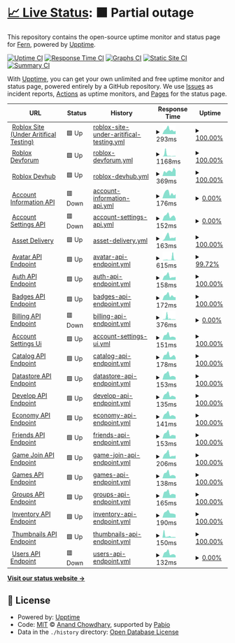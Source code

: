 # [📈 Live Status](https://demo.upptime.js.org): <!--live status--> **🟧 Partial outage**

This repository contains the open-source uptime monitor and status page for [Fern](https://fern.wtf), powered by [Upptime](https://github.com/upptime/upptime).

[![Uptime CI](https://github.com/Kelvinouo/RobloxStats/workflows/Uptime%20CI/badge.svg)](https://github.com/Kelvinouo/RobloxStats/actions?query=workflow%3A%22Uptime+CI%22)
[![Response Time CI](https://github.com/Kelvinouo/RobloxStats/workflows/Response%20Time%20CI/badge.svg)](https://github.com/Kelvinouo/RobloxStats/actions?query=workflow%3A%22Response+Time+CI%22)
[![Graphs CI](https://github.com/Kelvinouo/RobloxStats/workflows/Graphs%20CI/badge.svg)](https://github.com/Kelvinouo/RobloxStats/actions?query=workflow%3A%22Graphs+CI%22)
[![Static Site CI](https://github.com/Kelvinouo/RobloxStats/workflows/Static%20Site%20CI/badge.svg)](https://github.com/Kelvinouo/RobloxStats/actions?query=workflow%3A%22Static+Site+CI%22)
[![Summary CI](https://github.com/Kelvinouo/RobloxStats/workflows/Summary%20CI/badge.svg)](https://github.com/Kelvinouo/RobloxStats/actions?query=workflow%3A%22Summary+CI%22)

With [Upptime](https://upptime.js.org), you can get your own unlimited and free uptime monitor and status page, powered entirely by a GitHub repository. We use [Issues](https://github.com/Kelvinouo/RobloxStats/issues) as incident reports, [Actions](https://github.com/Kelvinouo/RobloxStats/actions) as uptime monitors, and [Pages](https://demo.upptime.js.org) for the status page.

<!--start: status pages-->
<!-- This summary is generated by Upptime (https://github.com/upptime/upptime) -->
<!-- Do not edit this manually, your changes will be overwritten -->
<!-- prettier-ignore -->
| URL | Status | History | Response Time | Uptime |
| --- | ------ | ------- | ------------- | ------ |
| <img alt="" src="https://icons.duckduckgo.com/ip3/www.roblox.com.ico" height="13"> [Roblox Site (Under Aritifical Testing)](https://www.roblox.com) | 🟩 Up | [roblox-site-under-aritifical-testing.yml](https://github.com/Kelvinouo/RobloxStats/commits/HEAD/history/roblox-site-under-aritifical-testing.yml) | <details><summary><img alt="Response time graph" src="./graphs/roblox-site-under-aritifical-testing/response-time-week.png" height="20"> 293ms</summary><br><a href="https://Kelvinouo.github.io/RobloxStats/history/roblox-site-under-aritifical-testing"><img alt="Response time 363" src="https://img.shields.io/endpoint?url=https%3A%2F%2Fraw.githubusercontent.com%2FKelvinouo%2FRobloxStats%2FHEAD%2Fapi%2Froblox-site-under-aritifical-testing%2Fresponse-time.json"></a><br><a href="https://Kelvinouo.github.io/RobloxStats/history/roblox-site-under-aritifical-testing"><img alt="24-hour response time 199" src="https://img.shields.io/endpoint?url=https%3A%2F%2Fraw.githubusercontent.com%2FKelvinouo%2FRobloxStats%2FHEAD%2Fapi%2Froblox-site-under-aritifical-testing%2Fresponse-time-day.json"></a><br><a href="https://Kelvinouo.github.io/RobloxStats/history/roblox-site-under-aritifical-testing"><img alt="7-day response time 293" src="https://img.shields.io/endpoint?url=https%3A%2F%2Fraw.githubusercontent.com%2FKelvinouo%2FRobloxStats%2FHEAD%2Fapi%2Froblox-site-under-aritifical-testing%2Fresponse-time-week.json"></a><br><a href="https://Kelvinouo.github.io/RobloxStats/history/roblox-site-under-aritifical-testing"><img alt="30-day response time 1170" src="https://img.shields.io/endpoint?url=https%3A%2F%2Fraw.githubusercontent.com%2FKelvinouo%2FRobloxStats%2FHEAD%2Fapi%2Froblox-site-under-aritifical-testing%2Fresponse-time-month.json"></a><br><a href="https://Kelvinouo.github.io/RobloxStats/history/roblox-site-under-aritifical-testing"><img alt="1-year response time 363" src="https://img.shields.io/endpoint?url=https%3A%2F%2Fraw.githubusercontent.com%2FKelvinouo%2FRobloxStats%2FHEAD%2Fapi%2Froblox-site-under-aritifical-testing%2Fresponse-time-year.json"></a></details> | <details><summary><a href="https://Kelvinouo.github.io/RobloxStats/history/roblox-site-under-aritifical-testing">100.00%</a></summary><a href="https://Kelvinouo.github.io/RobloxStats/history/roblox-site-under-aritifical-testing"><img alt="All-time uptime 99.98%" src="https://img.shields.io/endpoint?url=https%3A%2F%2Fraw.githubusercontent.com%2FKelvinouo%2FRobloxStats%2FHEAD%2Fapi%2Froblox-site-under-aritifical-testing%2Fuptime.json"></a><br><a href="https://Kelvinouo.github.io/RobloxStats/history/roblox-site-under-aritifical-testing"><img alt="24-hour uptime 100.00%" src="https://img.shields.io/endpoint?url=https%3A%2F%2Fraw.githubusercontent.com%2FKelvinouo%2FRobloxStats%2FHEAD%2Fapi%2Froblox-site-under-aritifical-testing%2Fuptime-day.json"></a><br><a href="https://Kelvinouo.github.io/RobloxStats/history/roblox-site-under-aritifical-testing"><img alt="7-day uptime 100.00%" src="https://img.shields.io/endpoint?url=https%3A%2F%2Fraw.githubusercontent.com%2FKelvinouo%2FRobloxStats%2FHEAD%2Fapi%2Froblox-site-under-aritifical-testing%2Fuptime-week.json"></a><br><a href="https://Kelvinouo.github.io/RobloxStats/history/roblox-site-under-aritifical-testing"><img alt="30-day uptime 99.85%" src="https://img.shields.io/endpoint?url=https%3A%2F%2Fraw.githubusercontent.com%2FKelvinouo%2FRobloxStats%2FHEAD%2Fapi%2Froblox-site-under-aritifical-testing%2Fuptime-month.json"></a><br><a href="https://Kelvinouo.github.io/RobloxStats/history/roblox-site-under-aritifical-testing"><img alt="1-year uptime 99.98%" src="https://img.shields.io/endpoint?url=https%3A%2F%2Fraw.githubusercontent.com%2FKelvinouo%2FRobloxStats%2FHEAD%2Fapi%2Froblox-site-under-aritifical-testing%2Fuptime-year.json"></a></details>
| <img alt="" src="https://icons.duckduckgo.com/ip3/devforum.roblox.com.ico" height="13"> [Roblox Devforum](https://devforum.roblox.com) | 🟩 Up | [roblox-devforum.yml](https://github.com/Kelvinouo/RobloxStats/commits/HEAD/history/roblox-devforum.yml) | <details><summary><img alt="Response time graph" src="./graphs/roblox-devforum/response-time-week.png" height="20"> 1168ms</summary><br><a href="https://Kelvinouo.github.io/RobloxStats/history/roblox-devforum"><img alt="Response time 719" src="https://img.shields.io/endpoint?url=https%3A%2F%2Fraw.githubusercontent.com%2FKelvinouo%2FRobloxStats%2FHEAD%2Fapi%2Froblox-devforum%2Fresponse-time.json"></a><br><a href="https://Kelvinouo.github.io/RobloxStats/history/roblox-devforum"><img alt="24-hour response time 282" src="https://img.shields.io/endpoint?url=https%3A%2F%2Fraw.githubusercontent.com%2FKelvinouo%2FRobloxStats%2FHEAD%2Fapi%2Froblox-devforum%2Fresponse-time-day.json"></a><br><a href="https://Kelvinouo.github.io/RobloxStats/history/roblox-devforum"><img alt="7-day response time 1168" src="https://img.shields.io/endpoint?url=https%3A%2F%2Fraw.githubusercontent.com%2FKelvinouo%2FRobloxStats%2FHEAD%2Fapi%2Froblox-devforum%2Fresponse-time-week.json"></a><br><a href="https://Kelvinouo.github.io/RobloxStats/history/roblox-devforum"><img alt="30-day response time 1471" src="https://img.shields.io/endpoint?url=https%3A%2F%2Fraw.githubusercontent.com%2FKelvinouo%2FRobloxStats%2FHEAD%2Fapi%2Froblox-devforum%2Fresponse-time-month.json"></a><br><a href="https://Kelvinouo.github.io/RobloxStats/history/roblox-devforum"><img alt="1-year response time 719" src="https://img.shields.io/endpoint?url=https%3A%2F%2Fraw.githubusercontent.com%2FKelvinouo%2FRobloxStats%2FHEAD%2Fapi%2Froblox-devforum%2Fresponse-time-year.json"></a></details> | <details><summary><a href="https://Kelvinouo.github.io/RobloxStats/history/roblox-devforum">100.00%</a></summary><a href="https://Kelvinouo.github.io/RobloxStats/history/roblox-devforum"><img alt="All-time uptime 99.94%" src="https://img.shields.io/endpoint?url=https%3A%2F%2Fraw.githubusercontent.com%2FKelvinouo%2FRobloxStats%2FHEAD%2Fapi%2Froblox-devforum%2Fuptime.json"></a><br><a href="https://Kelvinouo.github.io/RobloxStats/history/roblox-devforum"><img alt="24-hour uptime 100.00%" src="https://img.shields.io/endpoint?url=https%3A%2F%2Fraw.githubusercontent.com%2FKelvinouo%2FRobloxStats%2FHEAD%2Fapi%2Froblox-devforum%2Fuptime-day.json"></a><br><a href="https://Kelvinouo.github.io/RobloxStats/history/roblox-devforum"><img alt="7-day uptime 100.00%" src="https://img.shields.io/endpoint?url=https%3A%2F%2Fraw.githubusercontent.com%2FKelvinouo%2FRobloxStats%2FHEAD%2Fapi%2Froblox-devforum%2Fuptime-week.json"></a><br><a href="https://Kelvinouo.github.io/RobloxStats/history/roblox-devforum"><img alt="30-day uptime 99.54%" src="https://img.shields.io/endpoint?url=https%3A%2F%2Fraw.githubusercontent.com%2FKelvinouo%2FRobloxStats%2FHEAD%2Fapi%2Froblox-devforum%2Fuptime-month.json"></a><br><a href="https://Kelvinouo.github.io/RobloxStats/history/roblox-devforum"><img alt="1-year uptime 99.94%" src="https://img.shields.io/endpoint?url=https%3A%2F%2Fraw.githubusercontent.com%2FKelvinouo%2FRobloxStats%2FHEAD%2Fapi%2Froblox-devforum%2Fuptime-year.json"></a></details>
| <img alt="" src="https://icons.duckduckgo.com/ip3/developer.roblox.com.ico" height="13"> [Roblox Devhub](https://developer.roblox.com) | 🟩 Up | [roblox-devhub.yml](https://github.com/Kelvinouo/RobloxStats/commits/HEAD/history/roblox-devhub.yml) | <details><summary><img alt="Response time graph" src="./graphs/roblox-devhub/response-time-week.png" height="20"> 369ms</summary><br><a href="https://Kelvinouo.github.io/RobloxStats/history/roblox-devhub"><img alt="Response time 316" src="https://img.shields.io/endpoint?url=https%3A%2F%2Fraw.githubusercontent.com%2FKelvinouo%2FRobloxStats%2FHEAD%2Fapi%2Froblox-devhub%2Fresponse-time.json"></a><br><a href="https://Kelvinouo.github.io/RobloxStats/history/roblox-devhub"><img alt="24-hour response time 420" src="https://img.shields.io/endpoint?url=https%3A%2F%2Fraw.githubusercontent.com%2FKelvinouo%2FRobloxStats%2FHEAD%2Fapi%2Froblox-devhub%2Fresponse-time-day.json"></a><br><a href="https://Kelvinouo.github.io/RobloxStats/history/roblox-devhub"><img alt="7-day response time 369" src="https://img.shields.io/endpoint?url=https%3A%2F%2Fraw.githubusercontent.com%2FKelvinouo%2FRobloxStats%2FHEAD%2Fapi%2Froblox-devhub%2Fresponse-time-week.json"></a><br><a href="https://Kelvinouo.github.io/RobloxStats/history/roblox-devhub"><img alt="30-day response time 362" src="https://img.shields.io/endpoint?url=https%3A%2F%2Fraw.githubusercontent.com%2FKelvinouo%2FRobloxStats%2FHEAD%2Fapi%2Froblox-devhub%2Fresponse-time-month.json"></a><br><a href="https://Kelvinouo.github.io/RobloxStats/history/roblox-devhub"><img alt="1-year response time 316" src="https://img.shields.io/endpoint?url=https%3A%2F%2Fraw.githubusercontent.com%2FKelvinouo%2FRobloxStats%2FHEAD%2Fapi%2Froblox-devhub%2Fresponse-time-year.json"></a></details> | <details><summary><a href="https://Kelvinouo.github.io/RobloxStats/history/roblox-devhub">100.00%</a></summary><a href="https://Kelvinouo.github.io/RobloxStats/history/roblox-devhub"><img alt="All-time uptime 99.80%" src="https://img.shields.io/endpoint?url=https%3A%2F%2Fraw.githubusercontent.com%2FKelvinouo%2FRobloxStats%2FHEAD%2Fapi%2Froblox-devhub%2Fuptime.json"></a><br><a href="https://Kelvinouo.github.io/RobloxStats/history/roblox-devhub"><img alt="24-hour uptime 100.00%" src="https://img.shields.io/endpoint?url=https%3A%2F%2Fraw.githubusercontent.com%2FKelvinouo%2FRobloxStats%2FHEAD%2Fapi%2Froblox-devhub%2Fuptime-day.json"></a><br><a href="https://Kelvinouo.github.io/RobloxStats/history/roblox-devhub"><img alt="7-day uptime 100.00%" src="https://img.shields.io/endpoint?url=https%3A%2F%2Fraw.githubusercontent.com%2FKelvinouo%2FRobloxStats%2FHEAD%2Fapi%2Froblox-devhub%2Fuptime-week.json"></a><br><a href="https://Kelvinouo.github.io/RobloxStats/history/roblox-devhub"><img alt="30-day uptime 100.00%" src="https://img.shields.io/endpoint?url=https%3A%2F%2Fraw.githubusercontent.com%2FKelvinouo%2FRobloxStats%2FHEAD%2Fapi%2Froblox-devhub%2Fuptime-month.json"></a><br><a href="https://Kelvinouo.github.io/RobloxStats/history/roblox-devhub"><img alt="1-year uptime 99.80%" src="https://img.shields.io/endpoint?url=https%3A%2F%2Fraw.githubusercontent.com%2FKelvinouo%2FRobloxStats%2FHEAD%2Fapi%2Froblox-devhub%2Fuptime-year.json"></a></details>
| <img alt="" src="https://icons.duckduckgo.com/ip3/accountinformation.roblox.com.ico" height="13"> [Account Information API](https://accountinformation.roblox.com//) | 🟥 Down | [account-information-api.yml](https://github.com/Kelvinouo/RobloxStats/commits/HEAD/history/account-information-api.yml) | <details><summary><img alt="Response time graph" src="./graphs/account-information-api/response-time-week.png" height="20"> 176ms</summary><br><a href="https://Kelvinouo.github.io/RobloxStats/history/account-information-api"><img alt="Response time 453" src="https://img.shields.io/endpoint?url=https%3A%2F%2Fraw.githubusercontent.com%2FKelvinouo%2FRobloxStats%2FHEAD%2Fapi%2Faccount-information-api%2Fresponse-time.json"></a><br><a href="https://Kelvinouo.github.io/RobloxStats/history/account-information-api"><img alt="24-hour response time 166" src="https://img.shields.io/endpoint?url=https%3A%2F%2Fraw.githubusercontent.com%2FKelvinouo%2FRobloxStats%2FHEAD%2Fapi%2Faccount-information-api%2Fresponse-time-day.json"></a><br><a href="https://Kelvinouo.github.io/RobloxStats/history/account-information-api"><img alt="7-day response time 176" src="https://img.shields.io/endpoint?url=https%3A%2F%2Fraw.githubusercontent.com%2FKelvinouo%2FRobloxStats%2FHEAD%2Fapi%2Faccount-information-api%2Fresponse-time-week.json"></a><br><a href="https://Kelvinouo.github.io/RobloxStats/history/account-information-api"><img alt="30-day response time 563" src="https://img.shields.io/endpoint?url=https%3A%2F%2Fraw.githubusercontent.com%2FKelvinouo%2FRobloxStats%2FHEAD%2Fapi%2Faccount-information-api%2Fresponse-time-month.json"></a><br><a href="https://Kelvinouo.github.io/RobloxStats/history/account-information-api"><img alt="1-year response time 453" src="https://img.shields.io/endpoint?url=https%3A%2F%2Fraw.githubusercontent.com%2FKelvinouo%2FRobloxStats%2FHEAD%2Fapi%2Faccount-information-api%2Fresponse-time-year.json"></a></details> | <details><summary><a href="https://Kelvinouo.github.io/RobloxStats/history/account-information-api">0.00%</a></summary><a href="https://Kelvinouo.github.io/RobloxStats/history/account-information-api"><img alt="All-time uptime 58.00%" src="https://img.shields.io/endpoint?url=https%3A%2F%2Fraw.githubusercontent.com%2FKelvinouo%2FRobloxStats%2FHEAD%2Fapi%2Faccount-information-api%2Fuptime.json"></a><br><a href="https://Kelvinouo.github.io/RobloxStats/history/account-information-api"><img alt="24-hour uptime 0.00%" src="https://img.shields.io/endpoint?url=https%3A%2F%2Fraw.githubusercontent.com%2FKelvinouo%2FRobloxStats%2FHEAD%2Fapi%2Faccount-information-api%2Fuptime-day.json"></a><br><a href="https://Kelvinouo.github.io/RobloxStats/history/account-information-api"><img alt="7-day uptime 0.00%" src="https://img.shields.io/endpoint?url=https%3A%2F%2Fraw.githubusercontent.com%2FKelvinouo%2FRobloxStats%2FHEAD%2Fapi%2Faccount-information-api%2Fuptime-week.json"></a><br><a href="https://Kelvinouo.github.io/RobloxStats/history/account-information-api"><img alt="30-day uptime 1.38%" src="https://img.shields.io/endpoint?url=https%3A%2F%2Fraw.githubusercontent.com%2FKelvinouo%2FRobloxStats%2FHEAD%2Fapi%2Faccount-information-api%2Fuptime-month.json"></a><br><a href="https://Kelvinouo.github.io/RobloxStats/history/account-information-api"><img alt="1-year uptime 58.00%" src="https://img.shields.io/endpoint?url=https%3A%2F%2Fraw.githubusercontent.com%2FKelvinouo%2FRobloxStats%2FHEAD%2Fapi%2Faccount-information-api%2Fuptime-year.json"></a></details>
| <img alt="" src="https://icons.duckduckgo.com/ip3/accountsettings.roblox.com.ico" height="13"> [Account Settings API](https://accountsettings.roblox.com//) | 🟥 Down | [account-settings-api.yml](https://github.com/Kelvinouo/RobloxStats/commits/HEAD/history/account-settings-api.yml) | <details><summary><img alt="Response time graph" src="./graphs/account-settings-api/response-time-week.png" height="20"> 152ms</summary><br><a href="https://Kelvinouo.github.io/RobloxStats/history/account-settings-api"><img alt="Response time 306" src="https://img.shields.io/endpoint?url=https%3A%2F%2Fraw.githubusercontent.com%2FKelvinouo%2FRobloxStats%2FHEAD%2Fapi%2Faccount-settings-api%2Fresponse-time.json"></a><br><a href="https://Kelvinouo.github.io/RobloxStats/history/account-settings-api"><img alt="24-hour response time 130" src="https://img.shields.io/endpoint?url=https%3A%2F%2Fraw.githubusercontent.com%2FKelvinouo%2FRobloxStats%2FHEAD%2Fapi%2Faccount-settings-api%2Fresponse-time-day.json"></a><br><a href="https://Kelvinouo.github.io/RobloxStats/history/account-settings-api"><img alt="7-day response time 152" src="https://img.shields.io/endpoint?url=https%3A%2F%2Fraw.githubusercontent.com%2FKelvinouo%2FRobloxStats%2FHEAD%2Fapi%2Faccount-settings-api%2Fresponse-time-week.json"></a><br><a href="https://Kelvinouo.github.io/RobloxStats/history/account-settings-api"><img alt="30-day response time 528" src="https://img.shields.io/endpoint?url=https%3A%2F%2Fraw.githubusercontent.com%2FKelvinouo%2FRobloxStats%2FHEAD%2Fapi%2Faccount-settings-api%2Fresponse-time-month.json"></a><br><a href="https://Kelvinouo.github.io/RobloxStats/history/account-settings-api"><img alt="1-year response time 306" src="https://img.shields.io/endpoint?url=https%3A%2F%2Fraw.githubusercontent.com%2FKelvinouo%2FRobloxStats%2FHEAD%2Fapi%2Faccount-settings-api%2Fresponse-time-year.json"></a></details> | <details><summary><a href="https://Kelvinouo.github.io/RobloxStats/history/account-settings-api">0.00%</a></summary><a href="https://Kelvinouo.github.io/RobloxStats/history/account-settings-api"><img alt="All-time uptime 63.97%" src="https://img.shields.io/endpoint?url=https%3A%2F%2Fraw.githubusercontent.com%2FKelvinouo%2FRobloxStats%2FHEAD%2Fapi%2Faccount-settings-api%2Fuptime.json"></a><br><a href="https://Kelvinouo.github.io/RobloxStats/history/account-settings-api"><img alt="24-hour uptime 0.00%" src="https://img.shields.io/endpoint?url=https%3A%2F%2Fraw.githubusercontent.com%2FKelvinouo%2FRobloxStats%2FHEAD%2Fapi%2Faccount-settings-api%2Fuptime-day.json"></a><br><a href="https://Kelvinouo.github.io/RobloxStats/history/account-settings-api"><img alt="7-day uptime 0.00%" src="https://img.shields.io/endpoint?url=https%3A%2F%2Fraw.githubusercontent.com%2FKelvinouo%2FRobloxStats%2FHEAD%2Fapi%2Faccount-settings-api%2Fuptime-week.json"></a><br><a href="https://Kelvinouo.github.io/RobloxStats/history/account-settings-api"><img alt="30-day uptime 1.38%" src="https://img.shields.io/endpoint?url=https%3A%2F%2Fraw.githubusercontent.com%2FKelvinouo%2FRobloxStats%2FHEAD%2Fapi%2Faccount-settings-api%2Fuptime-month.json"></a><br><a href="https://Kelvinouo.github.io/RobloxStats/history/account-settings-api"><img alt="1-year uptime 63.97%" src="https://img.shields.io/endpoint?url=https%3A%2F%2Fraw.githubusercontent.com%2FKelvinouo%2FRobloxStats%2FHEAD%2Fapi%2Faccount-settings-api%2Fuptime-year.json"></a></details>
| <img alt="" src="https://icons.duckduckgo.com/ip3/assetdelivery.roblox.com.ico" height="13"> [Asset Delivery](https://assetdelivery.roblox.com//) | 🟩 Up | [asset-delivery.yml](https://github.com/Kelvinouo/RobloxStats/commits/HEAD/history/asset-delivery.yml) | <details><summary><img alt="Response time graph" src="./graphs/asset-delivery/response-time-week.png" height="20"> 163ms</summary><br><a href="https://Kelvinouo.github.io/RobloxStats/history/asset-delivery"><img alt="Response time 160" src="https://img.shields.io/endpoint?url=https%3A%2F%2Fraw.githubusercontent.com%2FKelvinouo%2FRobloxStats%2FHEAD%2Fapi%2Fasset-delivery%2Fresponse-time.json"></a><br><a href="https://Kelvinouo.github.io/RobloxStats/history/asset-delivery"><img alt="24-hour response time 160" src="https://img.shields.io/endpoint?url=https%3A%2F%2Fraw.githubusercontent.com%2FKelvinouo%2FRobloxStats%2FHEAD%2Fapi%2Fasset-delivery%2Fresponse-time-day.json"></a><br><a href="https://Kelvinouo.github.io/RobloxStats/history/asset-delivery"><img alt="7-day response time 163" src="https://img.shields.io/endpoint?url=https%3A%2F%2Fraw.githubusercontent.com%2FKelvinouo%2FRobloxStats%2FHEAD%2Fapi%2Fasset-delivery%2Fresponse-time-week.json"></a><br><a href="https://Kelvinouo.github.io/RobloxStats/history/asset-delivery"><img alt="30-day response time 165" src="https://img.shields.io/endpoint?url=https%3A%2F%2Fraw.githubusercontent.com%2FKelvinouo%2FRobloxStats%2FHEAD%2Fapi%2Fasset-delivery%2Fresponse-time-month.json"></a><br><a href="https://Kelvinouo.github.io/RobloxStats/history/asset-delivery"><img alt="1-year response time 160" src="https://img.shields.io/endpoint?url=https%3A%2F%2Fraw.githubusercontent.com%2FKelvinouo%2FRobloxStats%2FHEAD%2Fapi%2Fasset-delivery%2Fresponse-time-year.json"></a></details> | <details><summary><a href="https://Kelvinouo.github.io/RobloxStats/history/asset-delivery">100.00%</a></summary><a href="https://Kelvinouo.github.io/RobloxStats/history/asset-delivery"><img alt="All-time uptime 97.54%" src="https://img.shields.io/endpoint?url=https%3A%2F%2Fraw.githubusercontent.com%2FKelvinouo%2FRobloxStats%2FHEAD%2Fapi%2Fasset-delivery%2Fuptime.json"></a><br><a href="https://Kelvinouo.github.io/RobloxStats/history/asset-delivery"><img alt="24-hour uptime 100.00%" src="https://img.shields.io/endpoint?url=https%3A%2F%2Fraw.githubusercontent.com%2FKelvinouo%2FRobloxStats%2FHEAD%2Fapi%2Fasset-delivery%2Fuptime-day.json"></a><br><a href="https://Kelvinouo.github.io/RobloxStats/history/asset-delivery"><img alt="7-day uptime 100.00%" src="https://img.shields.io/endpoint?url=https%3A%2F%2Fraw.githubusercontent.com%2FKelvinouo%2FRobloxStats%2FHEAD%2Fapi%2Fasset-delivery%2Fuptime-week.json"></a><br><a href="https://Kelvinouo.github.io/RobloxStats/history/asset-delivery"><img alt="30-day uptime 100.00%" src="https://img.shields.io/endpoint?url=https%3A%2F%2Fraw.githubusercontent.com%2FKelvinouo%2FRobloxStats%2FHEAD%2Fapi%2Fasset-delivery%2Fuptime-month.json"></a><br><a href="https://Kelvinouo.github.io/RobloxStats/history/asset-delivery"><img alt="1-year uptime 97.54%" src="https://img.shields.io/endpoint?url=https%3A%2F%2Fraw.githubusercontent.com%2FKelvinouo%2FRobloxStats%2FHEAD%2Fapi%2Fasset-delivery%2Fuptime-year.json"></a></details>
| <img alt="" src="https://icons.duckduckgo.com/ip3/avatar.roblox.com.ico" height="13"> [Avatar API Endpoint](https://avatar.roblox.com/v1/avatar-rules) | 🟩 Up | [avatar-api-endpoint.yml](https://github.com/Kelvinouo/RobloxStats/commits/HEAD/history/avatar-api-endpoint.yml) | <details><summary><img alt="Response time graph" src="./graphs/avatar-api-endpoint/response-time-week.png" height="20"> 615ms</summary><br><a href="https://Kelvinouo.github.io/RobloxStats/history/avatar-api-endpoint"><img alt="Response time 561" src="https://img.shields.io/endpoint?url=https%3A%2F%2Fraw.githubusercontent.com%2FKelvinouo%2FRobloxStats%2FHEAD%2Fapi%2Favatar-api-endpoint%2Fresponse-time.json"></a><br><a href="https://Kelvinouo.github.io/RobloxStats/history/avatar-api-endpoint"><img alt="24-hour response time 210" src="https://img.shields.io/endpoint?url=https%3A%2F%2Fraw.githubusercontent.com%2FKelvinouo%2FRobloxStats%2FHEAD%2Fapi%2Favatar-api-endpoint%2Fresponse-time-day.json"></a><br><a href="https://Kelvinouo.github.io/RobloxStats/history/avatar-api-endpoint"><img alt="7-day response time 615" src="https://img.shields.io/endpoint?url=https%3A%2F%2Fraw.githubusercontent.com%2FKelvinouo%2FRobloxStats%2FHEAD%2Fapi%2Favatar-api-endpoint%2Fresponse-time-week.json"></a><br><a href="https://Kelvinouo.github.io/RobloxStats/history/avatar-api-endpoint"><img alt="30-day response time 606" src="https://img.shields.io/endpoint?url=https%3A%2F%2Fraw.githubusercontent.com%2FKelvinouo%2FRobloxStats%2FHEAD%2Fapi%2Favatar-api-endpoint%2Fresponse-time-month.json"></a><br><a href="https://Kelvinouo.github.io/RobloxStats/history/avatar-api-endpoint"><img alt="1-year response time 561" src="https://img.shields.io/endpoint?url=https%3A%2F%2Fraw.githubusercontent.com%2FKelvinouo%2FRobloxStats%2FHEAD%2Fapi%2Favatar-api-endpoint%2Fresponse-time-year.json"></a></details> | <details><summary><a href="https://Kelvinouo.github.io/RobloxStats/history/avatar-api-endpoint">99.72%</a></summary><a href="https://Kelvinouo.github.io/RobloxStats/history/avatar-api-endpoint"><img alt="All-time uptime 98.40%" src="https://img.shields.io/endpoint?url=https%3A%2F%2Fraw.githubusercontent.com%2FKelvinouo%2FRobloxStats%2FHEAD%2Fapi%2Favatar-api-endpoint%2Fuptime.json"></a><br><a href="https://Kelvinouo.github.io/RobloxStats/history/avatar-api-endpoint"><img alt="24-hour uptime 100.00%" src="https://img.shields.io/endpoint?url=https%3A%2F%2Fraw.githubusercontent.com%2FKelvinouo%2FRobloxStats%2FHEAD%2Fapi%2Favatar-api-endpoint%2Fuptime-day.json"></a><br><a href="https://Kelvinouo.github.io/RobloxStats/history/avatar-api-endpoint"><img alt="7-day uptime 99.72%" src="https://img.shields.io/endpoint?url=https%3A%2F%2Fraw.githubusercontent.com%2FKelvinouo%2FRobloxStats%2FHEAD%2Fapi%2Favatar-api-endpoint%2Fuptime-week.json"></a><br><a href="https://Kelvinouo.github.io/RobloxStats/history/avatar-api-endpoint"><img alt="30-day uptime 99.81%" src="https://img.shields.io/endpoint?url=https%3A%2F%2Fraw.githubusercontent.com%2FKelvinouo%2FRobloxStats%2FHEAD%2Fapi%2Favatar-api-endpoint%2Fuptime-month.json"></a><br><a href="https://Kelvinouo.github.io/RobloxStats/history/avatar-api-endpoint"><img alt="1-year uptime 98.40%" src="https://img.shields.io/endpoint?url=https%3A%2F%2Fraw.githubusercontent.com%2FKelvinouo%2FRobloxStats%2FHEAD%2Fapi%2Favatar-api-endpoint%2Fuptime-year.json"></a></details>
| <img alt="" src="https://icons.duckduckgo.com/ip3/auth.roblox.com.ico" height="13"> [Auth API Endpoint](https://auth.roblox.com//) | 🟩 Up | [auth-api-endpoint.yml](https://github.com/Kelvinouo/RobloxStats/commits/HEAD/history/auth-api-endpoint.yml) | <details><summary><img alt="Response time graph" src="./graphs/auth-api-endpoint/response-time-week.png" height="20"> 158ms</summary><br><a href="https://Kelvinouo.github.io/RobloxStats/history/auth-api-endpoint"><img alt="Response time 182" src="https://img.shields.io/endpoint?url=https%3A%2F%2Fraw.githubusercontent.com%2FKelvinouo%2FRobloxStats%2FHEAD%2Fapi%2Fauth-api-endpoint%2Fresponse-time.json"></a><br><a href="https://Kelvinouo.github.io/RobloxStats/history/auth-api-endpoint"><img alt="24-hour response time 196" src="https://img.shields.io/endpoint?url=https%3A%2F%2Fraw.githubusercontent.com%2FKelvinouo%2FRobloxStats%2FHEAD%2Fapi%2Fauth-api-endpoint%2Fresponse-time-day.json"></a><br><a href="https://Kelvinouo.github.io/RobloxStats/history/auth-api-endpoint"><img alt="7-day response time 158" src="https://img.shields.io/endpoint?url=https%3A%2F%2Fraw.githubusercontent.com%2FKelvinouo%2FRobloxStats%2FHEAD%2Fapi%2Fauth-api-endpoint%2Fresponse-time-week.json"></a><br><a href="https://Kelvinouo.github.io/RobloxStats/history/auth-api-endpoint"><img alt="30-day response time 162" src="https://img.shields.io/endpoint?url=https%3A%2F%2Fraw.githubusercontent.com%2FKelvinouo%2FRobloxStats%2FHEAD%2Fapi%2Fauth-api-endpoint%2Fresponse-time-month.json"></a><br><a href="https://Kelvinouo.github.io/RobloxStats/history/auth-api-endpoint"><img alt="1-year response time 182" src="https://img.shields.io/endpoint?url=https%3A%2F%2Fraw.githubusercontent.com%2FKelvinouo%2FRobloxStats%2FHEAD%2Fapi%2Fauth-api-endpoint%2Fresponse-time-year.json"></a></details> | <details><summary><a href="https://Kelvinouo.github.io/RobloxStats/history/auth-api-endpoint">100.00%</a></summary><a href="https://Kelvinouo.github.io/RobloxStats/history/auth-api-endpoint"><img alt="All-time uptime 97.54%" src="https://img.shields.io/endpoint?url=https%3A%2F%2Fraw.githubusercontent.com%2FKelvinouo%2FRobloxStats%2FHEAD%2Fapi%2Fauth-api-endpoint%2Fuptime.json"></a><br><a href="https://Kelvinouo.github.io/RobloxStats/history/auth-api-endpoint"><img alt="24-hour uptime 100.00%" src="https://img.shields.io/endpoint?url=https%3A%2F%2Fraw.githubusercontent.com%2FKelvinouo%2FRobloxStats%2FHEAD%2Fapi%2Fauth-api-endpoint%2Fuptime-day.json"></a><br><a href="https://Kelvinouo.github.io/RobloxStats/history/auth-api-endpoint"><img alt="7-day uptime 100.00%" src="https://img.shields.io/endpoint?url=https%3A%2F%2Fraw.githubusercontent.com%2FKelvinouo%2FRobloxStats%2FHEAD%2Fapi%2Fauth-api-endpoint%2Fuptime-week.json"></a><br><a href="https://Kelvinouo.github.io/RobloxStats/history/auth-api-endpoint"><img alt="30-day uptime 100.00%" src="https://img.shields.io/endpoint?url=https%3A%2F%2Fraw.githubusercontent.com%2FKelvinouo%2FRobloxStats%2FHEAD%2Fapi%2Fauth-api-endpoint%2Fuptime-month.json"></a><br><a href="https://Kelvinouo.github.io/RobloxStats/history/auth-api-endpoint"><img alt="1-year uptime 97.54%" src="https://img.shields.io/endpoint?url=https%3A%2F%2Fraw.githubusercontent.com%2FKelvinouo%2FRobloxStats%2FHEAD%2Fapi%2Fauth-api-endpoint%2Fuptime-year.json"></a></details>
| <img alt="" src="https://icons.duckduckgo.com/ip3/badges.roblox.com.ico" height="13"> [Badges API Endpoint](https://badges.roblox.com/v1/badges/2154057315) | 🟩 Up | [badges-api-endpoint.yml](https://github.com/Kelvinouo/RobloxStats/commits/HEAD/history/badges-api-endpoint.yml) | <details><summary><img alt="Response time graph" src="./graphs/badges-api-endpoint/response-time-week.png" height="20"> 172ms</summary><br><a href="https://Kelvinouo.github.io/RobloxStats/history/badges-api-endpoint"><img alt="Response time 183" src="https://img.shields.io/endpoint?url=https%3A%2F%2Fraw.githubusercontent.com%2FKelvinouo%2FRobloxStats%2FHEAD%2Fapi%2Fbadges-api-endpoint%2Fresponse-time.json"></a><br><a href="https://Kelvinouo.github.io/RobloxStats/history/badges-api-endpoint"><img alt="24-hour response time 141" src="https://img.shields.io/endpoint?url=https%3A%2F%2Fraw.githubusercontent.com%2FKelvinouo%2FRobloxStats%2FHEAD%2Fapi%2Fbadges-api-endpoint%2Fresponse-time-day.json"></a><br><a href="https://Kelvinouo.github.io/RobloxStats/history/badges-api-endpoint"><img alt="7-day response time 172" src="https://img.shields.io/endpoint?url=https%3A%2F%2Fraw.githubusercontent.com%2FKelvinouo%2FRobloxStats%2FHEAD%2Fapi%2Fbadges-api-endpoint%2Fresponse-time-week.json"></a><br><a href="https://Kelvinouo.github.io/RobloxStats/history/badges-api-endpoint"><img alt="30-day response time 181" src="https://img.shields.io/endpoint?url=https%3A%2F%2Fraw.githubusercontent.com%2FKelvinouo%2FRobloxStats%2FHEAD%2Fapi%2Fbadges-api-endpoint%2Fresponse-time-month.json"></a><br><a href="https://Kelvinouo.github.io/RobloxStats/history/badges-api-endpoint"><img alt="1-year response time 183" src="https://img.shields.io/endpoint?url=https%3A%2F%2Fraw.githubusercontent.com%2FKelvinouo%2FRobloxStats%2FHEAD%2Fapi%2Fbadges-api-endpoint%2Fresponse-time-year.json"></a></details> | <details><summary><a href="https://Kelvinouo.github.io/RobloxStats/history/badges-api-endpoint">100.00%</a></summary><a href="https://Kelvinouo.github.io/RobloxStats/history/badges-api-endpoint"><img alt="All-time uptime 99.99%" src="https://img.shields.io/endpoint?url=https%3A%2F%2Fraw.githubusercontent.com%2FKelvinouo%2FRobloxStats%2FHEAD%2Fapi%2Fbadges-api-endpoint%2Fuptime.json"></a><br><a href="https://Kelvinouo.github.io/RobloxStats/history/badges-api-endpoint"><img alt="24-hour uptime 100.00%" src="https://img.shields.io/endpoint?url=https%3A%2F%2Fraw.githubusercontent.com%2FKelvinouo%2FRobloxStats%2FHEAD%2Fapi%2Fbadges-api-endpoint%2Fuptime-day.json"></a><br><a href="https://Kelvinouo.github.io/RobloxStats/history/badges-api-endpoint"><img alt="7-day uptime 100.00%" src="https://img.shields.io/endpoint?url=https%3A%2F%2Fraw.githubusercontent.com%2FKelvinouo%2FRobloxStats%2FHEAD%2Fapi%2Fbadges-api-endpoint%2Fuptime-week.json"></a><br><a href="https://Kelvinouo.github.io/RobloxStats/history/badges-api-endpoint"><img alt="30-day uptime 100.00%" src="https://img.shields.io/endpoint?url=https%3A%2F%2Fraw.githubusercontent.com%2FKelvinouo%2FRobloxStats%2FHEAD%2Fapi%2Fbadges-api-endpoint%2Fuptime-month.json"></a><br><a href="https://Kelvinouo.github.io/RobloxStats/history/badges-api-endpoint"><img alt="1-year uptime 99.99%" src="https://img.shields.io/endpoint?url=https%3A%2F%2Fraw.githubusercontent.com%2FKelvinouo%2FRobloxStats%2FHEAD%2Fapi%2Fbadges-api-endpoint%2Fuptime-year.json"></a></details>
| <img alt="" src="https://icons.duckduckgo.com/ip3/billing.roblox.com.ico" height="13"> [Billing API Endpoint](https://billing.roblox.com//) | 🟥 Down | [billing-api-endpoint.yml](https://github.com/Kelvinouo/RobloxStats/commits/HEAD/history/billing-api-endpoint.yml) | <details><summary><img alt="Response time graph" src="./graphs/billing-api-endpoint/response-time-week.png" height="20"> 376ms</summary><br><a href="https://Kelvinouo.github.io/RobloxStats/history/billing-api-endpoint"><img alt="Response time 203" src="https://img.shields.io/endpoint?url=https%3A%2F%2Fraw.githubusercontent.com%2FKelvinouo%2FRobloxStats%2FHEAD%2Fapi%2Fbilling-api-endpoint%2Fresponse-time.json"></a><br><a href="https://Kelvinouo.github.io/RobloxStats/history/billing-api-endpoint"><img alt="24-hour response time 124" src="https://img.shields.io/endpoint?url=https%3A%2F%2Fraw.githubusercontent.com%2FKelvinouo%2FRobloxStats%2FHEAD%2Fapi%2Fbilling-api-endpoint%2Fresponse-time-day.json"></a><br><a href="https://Kelvinouo.github.io/RobloxStats/history/billing-api-endpoint"><img alt="7-day response time 376" src="https://img.shields.io/endpoint?url=https%3A%2F%2Fraw.githubusercontent.com%2FKelvinouo%2FRobloxStats%2FHEAD%2Fapi%2Fbilling-api-endpoint%2Fresponse-time-week.json"></a><br><a href="https://Kelvinouo.github.io/RobloxStats/history/billing-api-endpoint"><img alt="30-day response time 278" src="https://img.shields.io/endpoint?url=https%3A%2F%2Fraw.githubusercontent.com%2FKelvinouo%2FRobloxStats%2FHEAD%2Fapi%2Fbilling-api-endpoint%2Fresponse-time-month.json"></a><br><a href="https://Kelvinouo.github.io/RobloxStats/history/billing-api-endpoint"><img alt="1-year response time 203" src="https://img.shields.io/endpoint?url=https%3A%2F%2Fraw.githubusercontent.com%2FKelvinouo%2FRobloxStats%2FHEAD%2Fapi%2Fbilling-api-endpoint%2Fresponse-time-year.json"></a></details> | <details><summary><a href="https://Kelvinouo.github.io/RobloxStats/history/billing-api-endpoint">0.00%</a></summary><a href="https://Kelvinouo.github.io/RobloxStats/history/billing-api-endpoint"><img alt="All-time uptime 76.77%" src="https://img.shields.io/endpoint?url=https%3A%2F%2Fraw.githubusercontent.com%2FKelvinouo%2FRobloxStats%2FHEAD%2Fapi%2Fbilling-api-endpoint%2Fuptime.json"></a><br><a href="https://Kelvinouo.github.io/RobloxStats/history/billing-api-endpoint"><img alt="24-hour uptime 0.00%" src="https://img.shields.io/endpoint?url=https%3A%2F%2Fraw.githubusercontent.com%2FKelvinouo%2FRobloxStats%2FHEAD%2Fapi%2Fbilling-api-endpoint%2Fuptime-day.json"></a><br><a href="https://Kelvinouo.github.io/RobloxStats/history/billing-api-endpoint"><img alt="7-day uptime 0.00%" src="https://img.shields.io/endpoint?url=https%3A%2F%2Fraw.githubusercontent.com%2FKelvinouo%2FRobloxStats%2FHEAD%2Fapi%2Fbilling-api-endpoint%2Fuptime-week.json"></a><br><a href="https://Kelvinouo.github.io/RobloxStats/history/billing-api-endpoint"><img alt="30-day uptime 1.38%" src="https://img.shields.io/endpoint?url=https%3A%2F%2Fraw.githubusercontent.com%2FKelvinouo%2FRobloxStats%2FHEAD%2Fapi%2Fbilling-api-endpoint%2Fuptime-month.json"></a><br><a href="https://Kelvinouo.github.io/RobloxStats/history/billing-api-endpoint"><img alt="1-year uptime 76.77%" src="https://img.shields.io/endpoint?url=https%3A%2F%2Fraw.githubusercontent.com%2FKelvinouo%2FRobloxStats%2FHEAD%2Fapi%2Fbilling-api-endpoint%2Fuptime-year.json"></a></details>
| <img alt="" src="https://icons.duckduckgo.com/ip3/apis.roblox.com.ico" height="13"> [Account Settings Ui](https://apis.roblox.com/universal-app-configuration/v1/behaviors/account-settings-ui/content) | 🟩 Up | [account-settings-ui.yml](https://github.com/Kelvinouo/RobloxStats/commits/HEAD/history/account-settings-ui.yml) | <details><summary><img alt="Response time graph" src="./graphs/account-settings-ui/response-time-week.png" height="20"> 151ms</summary><br><a href="https://Kelvinouo.github.io/RobloxStats/history/account-settings-ui"><img alt="Response time 187" src="https://img.shields.io/endpoint?url=https%3A%2F%2Fraw.githubusercontent.com%2FKelvinouo%2FRobloxStats%2FHEAD%2Fapi%2Faccount-settings-ui%2Fresponse-time.json"></a><br><a href="https://Kelvinouo.github.io/RobloxStats/history/account-settings-ui"><img alt="24-hour response time 130" src="https://img.shields.io/endpoint?url=https%3A%2F%2Fraw.githubusercontent.com%2FKelvinouo%2FRobloxStats%2FHEAD%2Fapi%2Faccount-settings-ui%2Fresponse-time-day.json"></a><br><a href="https://Kelvinouo.github.io/RobloxStats/history/account-settings-ui"><img alt="7-day response time 151" src="https://img.shields.io/endpoint?url=https%3A%2F%2Fraw.githubusercontent.com%2FKelvinouo%2FRobloxStats%2FHEAD%2Fapi%2Faccount-settings-ui%2Fresponse-time-week.json"></a><br><a href="https://Kelvinouo.github.io/RobloxStats/history/account-settings-ui"><img alt="30-day response time 449" src="https://img.shields.io/endpoint?url=https%3A%2F%2Fraw.githubusercontent.com%2FKelvinouo%2FRobloxStats%2FHEAD%2Fapi%2Faccount-settings-ui%2Fresponse-time-month.json"></a><br><a href="https://Kelvinouo.github.io/RobloxStats/history/account-settings-ui"><img alt="1-year response time 187" src="https://img.shields.io/endpoint?url=https%3A%2F%2Fraw.githubusercontent.com%2FKelvinouo%2FRobloxStats%2FHEAD%2Fapi%2Faccount-settings-ui%2Fresponse-time-year.json"></a></details> | <details><summary><a href="https://Kelvinouo.github.io/RobloxStats/history/account-settings-ui">100.00%</a></summary><a href="https://Kelvinouo.github.io/RobloxStats/history/account-settings-ui"><img alt="All-time uptime 99.99%" src="https://img.shields.io/endpoint?url=https%3A%2F%2Fraw.githubusercontent.com%2FKelvinouo%2FRobloxStats%2FHEAD%2Fapi%2Faccount-settings-ui%2Fuptime.json"></a><br><a href="https://Kelvinouo.github.io/RobloxStats/history/account-settings-ui"><img alt="24-hour uptime 100.00%" src="https://img.shields.io/endpoint?url=https%3A%2F%2Fraw.githubusercontent.com%2FKelvinouo%2FRobloxStats%2FHEAD%2Fapi%2Faccount-settings-ui%2Fuptime-day.json"></a><br><a href="https://Kelvinouo.github.io/RobloxStats/history/account-settings-ui"><img alt="7-day uptime 100.00%" src="https://img.shields.io/endpoint?url=https%3A%2F%2Fraw.githubusercontent.com%2FKelvinouo%2FRobloxStats%2FHEAD%2Fapi%2Faccount-settings-ui%2Fuptime-week.json"></a><br><a href="https://Kelvinouo.github.io/RobloxStats/history/account-settings-ui"><img alt="30-day uptime 99.92%" src="https://img.shields.io/endpoint?url=https%3A%2F%2Fraw.githubusercontent.com%2FKelvinouo%2FRobloxStats%2FHEAD%2Fapi%2Faccount-settings-ui%2Fuptime-month.json"></a><br><a href="https://Kelvinouo.github.io/RobloxStats/history/account-settings-ui"><img alt="1-year uptime 99.99%" src="https://img.shields.io/endpoint?url=https%3A%2F%2Fraw.githubusercontent.com%2FKelvinouo%2FRobloxStats%2FHEAD%2Fapi%2Faccount-settings-ui%2Fuptime-year.json"></a></details>
| <img alt="" src="https://icons.duckduckgo.com/ip3/catalog.roblox.com.ico" height="13"> [Catalog API Endpoint](https://catalog.roblox.com/v1/bundles/details?bundleIds=192) | 🟩 Up | [catalog-api-endpoint.yml](https://github.com/Kelvinouo/RobloxStats/commits/HEAD/history/catalog-api-endpoint.yml) | <details><summary><img alt="Response time graph" src="./graphs/catalog-api-endpoint/response-time-week.png" height="20"> 178ms</summary><br><a href="https://Kelvinouo.github.io/RobloxStats/history/catalog-api-endpoint"><img alt="Response time 165" src="https://img.shields.io/endpoint?url=https%3A%2F%2Fraw.githubusercontent.com%2FKelvinouo%2FRobloxStats%2FHEAD%2Fapi%2Fcatalog-api-endpoint%2Fresponse-time.json"></a><br><a href="https://Kelvinouo.github.io/RobloxStats/history/catalog-api-endpoint"><img alt="24-hour response time 141" src="https://img.shields.io/endpoint?url=https%3A%2F%2Fraw.githubusercontent.com%2FKelvinouo%2FRobloxStats%2FHEAD%2Fapi%2Fcatalog-api-endpoint%2Fresponse-time-day.json"></a><br><a href="https://Kelvinouo.github.io/RobloxStats/history/catalog-api-endpoint"><img alt="7-day response time 178" src="https://img.shields.io/endpoint?url=https%3A%2F%2Fraw.githubusercontent.com%2FKelvinouo%2FRobloxStats%2FHEAD%2Fapi%2Fcatalog-api-endpoint%2Fresponse-time-week.json"></a><br><a href="https://Kelvinouo.github.io/RobloxStats/history/catalog-api-endpoint"><img alt="30-day response time 187" src="https://img.shields.io/endpoint?url=https%3A%2F%2Fraw.githubusercontent.com%2FKelvinouo%2FRobloxStats%2FHEAD%2Fapi%2Fcatalog-api-endpoint%2Fresponse-time-month.json"></a><br><a href="https://Kelvinouo.github.io/RobloxStats/history/catalog-api-endpoint"><img alt="1-year response time 165" src="https://img.shields.io/endpoint?url=https%3A%2F%2Fraw.githubusercontent.com%2FKelvinouo%2FRobloxStats%2FHEAD%2Fapi%2Fcatalog-api-endpoint%2Fresponse-time-year.json"></a></details> | <details><summary><a href="https://Kelvinouo.github.io/RobloxStats/history/catalog-api-endpoint">100.00%</a></summary><a href="https://Kelvinouo.github.io/RobloxStats/history/catalog-api-endpoint"><img alt="All-time uptime 100.00%" src="https://img.shields.io/endpoint?url=https%3A%2F%2Fraw.githubusercontent.com%2FKelvinouo%2FRobloxStats%2FHEAD%2Fapi%2Fcatalog-api-endpoint%2Fuptime.json"></a><br><a href="https://Kelvinouo.github.io/RobloxStats/history/catalog-api-endpoint"><img alt="24-hour uptime 100.00%" src="https://img.shields.io/endpoint?url=https%3A%2F%2Fraw.githubusercontent.com%2FKelvinouo%2FRobloxStats%2FHEAD%2Fapi%2Fcatalog-api-endpoint%2Fuptime-day.json"></a><br><a href="https://Kelvinouo.github.io/RobloxStats/history/catalog-api-endpoint"><img alt="7-day uptime 100.00%" src="https://img.shields.io/endpoint?url=https%3A%2F%2Fraw.githubusercontent.com%2FKelvinouo%2FRobloxStats%2FHEAD%2Fapi%2Fcatalog-api-endpoint%2Fuptime-week.json"></a><br><a href="https://Kelvinouo.github.io/RobloxStats/history/catalog-api-endpoint"><img alt="30-day uptime 100.00%" src="https://img.shields.io/endpoint?url=https%3A%2F%2Fraw.githubusercontent.com%2FKelvinouo%2FRobloxStats%2FHEAD%2Fapi%2Fcatalog-api-endpoint%2Fuptime-month.json"></a><br><a href="https://Kelvinouo.github.io/RobloxStats/history/catalog-api-endpoint"><img alt="1-year uptime 100.00%" src="https://img.shields.io/endpoint?url=https%3A%2F%2Fraw.githubusercontent.com%2FKelvinouo%2FRobloxStats%2FHEAD%2Fapi%2Fcatalog-api-endpoint%2Fuptime-year.json"></a></details>
| <img alt="" src="https://icons.duckduckgo.com/ip3/gamepersistence.roblox.com.ico" height="13"> [Datastore API Endpoint](https://gamepersistence.roblox.com//) | 🟩 Up | [datastore-api-endpoint.yml](https://github.com/Kelvinouo/RobloxStats/commits/HEAD/history/datastore-api-endpoint.yml) | <details><summary><img alt="Response time graph" src="./graphs/datastore-api-endpoint/response-time-week.png" height="20"> 153ms</summary><br><a href="https://Kelvinouo.github.io/RobloxStats/history/datastore-api-endpoint"><img alt="Response time 172" src="https://img.shields.io/endpoint?url=https%3A%2F%2Fraw.githubusercontent.com%2FKelvinouo%2FRobloxStats%2FHEAD%2Fapi%2Fdatastore-api-endpoint%2Fresponse-time.json"></a><br><a href="https://Kelvinouo.github.io/RobloxStats/history/datastore-api-endpoint"><img alt="24-hour response time 155" src="https://img.shields.io/endpoint?url=https%3A%2F%2Fraw.githubusercontent.com%2FKelvinouo%2FRobloxStats%2FHEAD%2Fapi%2Fdatastore-api-endpoint%2Fresponse-time-day.json"></a><br><a href="https://Kelvinouo.github.io/RobloxStats/history/datastore-api-endpoint"><img alt="7-day response time 153" src="https://img.shields.io/endpoint?url=https%3A%2F%2Fraw.githubusercontent.com%2FKelvinouo%2FRobloxStats%2FHEAD%2Fapi%2Fdatastore-api-endpoint%2Fresponse-time-week.json"></a><br><a href="https://Kelvinouo.github.io/RobloxStats/history/datastore-api-endpoint"><img alt="30-day response time 166" src="https://img.shields.io/endpoint?url=https%3A%2F%2Fraw.githubusercontent.com%2FKelvinouo%2FRobloxStats%2FHEAD%2Fapi%2Fdatastore-api-endpoint%2Fresponse-time-month.json"></a><br><a href="https://Kelvinouo.github.io/RobloxStats/history/datastore-api-endpoint"><img alt="1-year response time 172" src="https://img.shields.io/endpoint?url=https%3A%2F%2Fraw.githubusercontent.com%2FKelvinouo%2FRobloxStats%2FHEAD%2Fapi%2Fdatastore-api-endpoint%2Fresponse-time-year.json"></a></details> | <details><summary><a href="https://Kelvinouo.github.io/RobloxStats/history/datastore-api-endpoint">100.00%</a></summary><a href="https://Kelvinouo.github.io/RobloxStats/history/datastore-api-endpoint"><img alt="All-time uptime 97.55%" src="https://img.shields.io/endpoint?url=https%3A%2F%2Fraw.githubusercontent.com%2FKelvinouo%2FRobloxStats%2FHEAD%2Fapi%2Fdatastore-api-endpoint%2Fuptime.json"></a><br><a href="https://Kelvinouo.github.io/RobloxStats/history/datastore-api-endpoint"><img alt="24-hour uptime 100.00%" src="https://img.shields.io/endpoint?url=https%3A%2F%2Fraw.githubusercontent.com%2FKelvinouo%2FRobloxStats%2FHEAD%2Fapi%2Fdatastore-api-endpoint%2Fuptime-day.json"></a><br><a href="https://Kelvinouo.github.io/RobloxStats/history/datastore-api-endpoint"><img alt="7-day uptime 100.00%" src="https://img.shields.io/endpoint?url=https%3A%2F%2Fraw.githubusercontent.com%2FKelvinouo%2FRobloxStats%2FHEAD%2Fapi%2Fdatastore-api-endpoint%2Fuptime-week.json"></a><br><a href="https://Kelvinouo.github.io/RobloxStats/history/datastore-api-endpoint"><img alt="30-day uptime 100.00%" src="https://img.shields.io/endpoint?url=https%3A%2F%2Fraw.githubusercontent.com%2FKelvinouo%2FRobloxStats%2FHEAD%2Fapi%2Fdatastore-api-endpoint%2Fuptime-month.json"></a><br><a href="https://Kelvinouo.github.io/RobloxStats/history/datastore-api-endpoint"><img alt="1-year uptime 97.55%" src="https://img.shields.io/endpoint?url=https%3A%2F%2Fraw.githubusercontent.com%2FKelvinouo%2FRobloxStats%2FHEAD%2Fapi%2Fdatastore-api-endpoint%2Fuptime-year.json"></a></details>
| <img alt="" src="https://icons.duckduckgo.com/ip3/develop.roblox.com.ico" height="13"> [Develop API Endpoint](https://develop.roblox.com/v2/places/17625359962) | 🟩 Up | [develop-api-endpoint.yml](https://github.com/Kelvinouo/RobloxStats/commits/HEAD/history/develop-api-endpoint.yml) | <details><summary><img alt="Response time graph" src="./graphs/develop-api-endpoint/response-time-week.png" height="20"> 135ms</summary><br><a href="https://Kelvinouo.github.io/RobloxStats/history/develop-api-endpoint"><img alt="Response time 142" src="https://img.shields.io/endpoint?url=https%3A%2F%2Fraw.githubusercontent.com%2FKelvinouo%2FRobloxStats%2FHEAD%2Fapi%2Fdevelop-api-endpoint%2Fresponse-time.json"></a><br><a href="https://Kelvinouo.github.io/RobloxStats/history/develop-api-endpoint"><img alt="24-hour response time 132" src="https://img.shields.io/endpoint?url=https%3A%2F%2Fraw.githubusercontent.com%2FKelvinouo%2FRobloxStats%2FHEAD%2Fapi%2Fdevelop-api-endpoint%2Fresponse-time-day.json"></a><br><a href="https://Kelvinouo.github.io/RobloxStats/history/develop-api-endpoint"><img alt="7-day response time 135" src="https://img.shields.io/endpoint?url=https%3A%2F%2Fraw.githubusercontent.com%2FKelvinouo%2FRobloxStats%2FHEAD%2Fapi%2Fdevelop-api-endpoint%2Fresponse-time-week.json"></a><br><a href="https://Kelvinouo.github.io/RobloxStats/history/develop-api-endpoint"><img alt="30-day response time 146" src="https://img.shields.io/endpoint?url=https%3A%2F%2Fraw.githubusercontent.com%2FKelvinouo%2FRobloxStats%2FHEAD%2Fapi%2Fdevelop-api-endpoint%2Fresponse-time-month.json"></a><br><a href="https://Kelvinouo.github.io/RobloxStats/history/develop-api-endpoint"><img alt="1-year response time 142" src="https://img.shields.io/endpoint?url=https%3A%2F%2Fraw.githubusercontent.com%2FKelvinouo%2FRobloxStats%2FHEAD%2Fapi%2Fdevelop-api-endpoint%2Fresponse-time-year.json"></a></details> | <details><summary><a href="https://Kelvinouo.github.io/RobloxStats/history/develop-api-endpoint">100.00%</a></summary><a href="https://Kelvinouo.github.io/RobloxStats/history/develop-api-endpoint"><img alt="All-time uptime 99.98%" src="https://img.shields.io/endpoint?url=https%3A%2F%2Fraw.githubusercontent.com%2FKelvinouo%2FRobloxStats%2FHEAD%2Fapi%2Fdevelop-api-endpoint%2Fuptime.json"></a><br><a href="https://Kelvinouo.github.io/RobloxStats/history/develop-api-endpoint"><img alt="24-hour uptime 100.00%" src="https://img.shields.io/endpoint?url=https%3A%2F%2Fraw.githubusercontent.com%2FKelvinouo%2FRobloxStats%2FHEAD%2Fapi%2Fdevelop-api-endpoint%2Fuptime-day.json"></a><br><a href="https://Kelvinouo.github.io/RobloxStats/history/develop-api-endpoint"><img alt="7-day uptime 100.00%" src="https://img.shields.io/endpoint?url=https%3A%2F%2Fraw.githubusercontent.com%2FKelvinouo%2FRobloxStats%2FHEAD%2Fapi%2Fdevelop-api-endpoint%2Fuptime-week.json"></a><br><a href="https://Kelvinouo.github.io/RobloxStats/history/develop-api-endpoint"><img alt="30-day uptime 100.00%" src="https://img.shields.io/endpoint?url=https%3A%2F%2Fraw.githubusercontent.com%2FKelvinouo%2FRobloxStats%2FHEAD%2Fapi%2Fdevelop-api-endpoint%2Fuptime-month.json"></a><br><a href="https://Kelvinouo.github.io/RobloxStats/history/develop-api-endpoint"><img alt="1-year uptime 99.98%" src="https://img.shields.io/endpoint?url=https%3A%2F%2Fraw.githubusercontent.com%2FKelvinouo%2FRobloxStats%2FHEAD%2Fapi%2Fdevelop-api-endpoint%2Fuptime-year.json"></a></details>
| <img alt="" src="https://icons.duckduckgo.com/ip3/economy.roblox.com.ico" height="13"> [Economy API Endpoint](https://economy.roblox.com//) | 🟩 Up | [economy-api-endpoint.yml](https://github.com/Kelvinouo/RobloxStats/commits/HEAD/history/economy-api-endpoint.yml) | <details><summary><img alt="Response time graph" src="./graphs/economy-api-endpoint/response-time-week.png" height="20"> 141ms</summary><br><a href="https://Kelvinouo.github.io/RobloxStats/history/economy-api-endpoint"><img alt="Response time 169" src="https://img.shields.io/endpoint?url=https%3A%2F%2Fraw.githubusercontent.com%2FKelvinouo%2FRobloxStats%2FHEAD%2Fapi%2Feconomy-api-endpoint%2Fresponse-time.json"></a><br><a href="https://Kelvinouo.github.io/RobloxStats/history/economy-api-endpoint"><img alt="24-hour response time 139" src="https://img.shields.io/endpoint?url=https%3A%2F%2Fraw.githubusercontent.com%2FKelvinouo%2FRobloxStats%2FHEAD%2Fapi%2Feconomy-api-endpoint%2Fresponse-time-day.json"></a><br><a href="https://Kelvinouo.github.io/RobloxStats/history/economy-api-endpoint"><img alt="7-day response time 141" src="https://img.shields.io/endpoint?url=https%3A%2F%2Fraw.githubusercontent.com%2FKelvinouo%2FRobloxStats%2FHEAD%2Fapi%2Feconomy-api-endpoint%2Fresponse-time-week.json"></a><br><a href="https://Kelvinouo.github.io/RobloxStats/history/economy-api-endpoint"><img alt="30-day response time 148" src="https://img.shields.io/endpoint?url=https%3A%2F%2Fraw.githubusercontent.com%2FKelvinouo%2FRobloxStats%2FHEAD%2Fapi%2Feconomy-api-endpoint%2Fresponse-time-month.json"></a><br><a href="https://Kelvinouo.github.io/RobloxStats/history/economy-api-endpoint"><img alt="1-year response time 169" src="https://img.shields.io/endpoint?url=https%3A%2F%2Fraw.githubusercontent.com%2FKelvinouo%2FRobloxStats%2FHEAD%2Fapi%2Feconomy-api-endpoint%2Fresponse-time-year.json"></a></details> | <details><summary><a href="https://Kelvinouo.github.io/RobloxStats/history/economy-api-endpoint">100.00%</a></summary><a href="https://Kelvinouo.github.io/RobloxStats/history/economy-api-endpoint"><img alt="All-time uptime 97.54%" src="https://img.shields.io/endpoint?url=https%3A%2F%2Fraw.githubusercontent.com%2FKelvinouo%2FRobloxStats%2FHEAD%2Fapi%2Feconomy-api-endpoint%2Fuptime.json"></a><br><a href="https://Kelvinouo.github.io/RobloxStats/history/economy-api-endpoint"><img alt="24-hour uptime 100.00%" src="https://img.shields.io/endpoint?url=https%3A%2F%2Fraw.githubusercontent.com%2FKelvinouo%2FRobloxStats%2FHEAD%2Fapi%2Feconomy-api-endpoint%2Fuptime-day.json"></a><br><a href="https://Kelvinouo.github.io/RobloxStats/history/economy-api-endpoint"><img alt="7-day uptime 100.00%" src="https://img.shields.io/endpoint?url=https%3A%2F%2Fraw.githubusercontent.com%2FKelvinouo%2FRobloxStats%2FHEAD%2Fapi%2Feconomy-api-endpoint%2Fuptime-week.json"></a><br><a href="https://Kelvinouo.github.io/RobloxStats/history/economy-api-endpoint"><img alt="30-day uptime 100.00%" src="https://img.shields.io/endpoint?url=https%3A%2F%2Fraw.githubusercontent.com%2FKelvinouo%2FRobloxStats%2FHEAD%2Fapi%2Feconomy-api-endpoint%2Fuptime-month.json"></a><br><a href="https://Kelvinouo.github.io/RobloxStats/history/economy-api-endpoint"><img alt="1-year uptime 97.54%" src="https://img.shields.io/endpoint?url=https%3A%2F%2Fraw.githubusercontent.com%2FKelvinouo%2FRobloxStats%2FHEAD%2Fapi%2Feconomy-api-endpoint%2Fuptime-year.json"></a></details>
| <img alt="" src="https://icons.duckduckgo.com/ip3/friends.roblox.com.ico" height="13"> [Friends API Endpoint](https://friends.roblox.com/v1/metadata) | 🟩 Up | [friends-api-endpoint.yml](https://github.com/Kelvinouo/RobloxStats/commits/HEAD/history/friends-api-endpoint.yml) | <details><summary><img alt="Response time graph" src="./graphs/friends-api-endpoint/response-time-week.png" height="20"> 153ms</summary><br><a href="https://Kelvinouo.github.io/RobloxStats/history/friends-api-endpoint"><img alt="Response time 139" src="https://img.shields.io/endpoint?url=https%3A%2F%2Fraw.githubusercontent.com%2FKelvinouo%2FRobloxStats%2FHEAD%2Fapi%2Ffriends-api-endpoint%2Fresponse-time.json"></a><br><a href="https://Kelvinouo.github.io/RobloxStats/history/friends-api-endpoint"><img alt="24-hour response time 159" src="https://img.shields.io/endpoint?url=https%3A%2F%2Fraw.githubusercontent.com%2FKelvinouo%2FRobloxStats%2FHEAD%2Fapi%2Ffriends-api-endpoint%2Fresponse-time-day.json"></a><br><a href="https://Kelvinouo.github.io/RobloxStats/history/friends-api-endpoint"><img alt="7-day response time 153" src="https://img.shields.io/endpoint?url=https%3A%2F%2Fraw.githubusercontent.com%2FKelvinouo%2FRobloxStats%2FHEAD%2Fapi%2Ffriends-api-endpoint%2Fresponse-time-week.json"></a><br><a href="https://Kelvinouo.github.io/RobloxStats/history/friends-api-endpoint"><img alt="30-day response time 146" src="https://img.shields.io/endpoint?url=https%3A%2F%2Fraw.githubusercontent.com%2FKelvinouo%2FRobloxStats%2FHEAD%2Fapi%2Ffriends-api-endpoint%2Fresponse-time-month.json"></a><br><a href="https://Kelvinouo.github.io/RobloxStats/history/friends-api-endpoint"><img alt="1-year response time 139" src="https://img.shields.io/endpoint?url=https%3A%2F%2Fraw.githubusercontent.com%2FKelvinouo%2FRobloxStats%2FHEAD%2Fapi%2Ffriends-api-endpoint%2Fresponse-time-year.json"></a></details> | <details><summary><a href="https://Kelvinouo.github.io/RobloxStats/history/friends-api-endpoint">100.00%</a></summary><a href="https://Kelvinouo.github.io/RobloxStats/history/friends-api-endpoint"><img alt="All-time uptime 99.99%" src="https://img.shields.io/endpoint?url=https%3A%2F%2Fraw.githubusercontent.com%2FKelvinouo%2FRobloxStats%2FHEAD%2Fapi%2Ffriends-api-endpoint%2Fuptime.json"></a><br><a href="https://Kelvinouo.github.io/RobloxStats/history/friends-api-endpoint"><img alt="24-hour uptime 100.00%" src="https://img.shields.io/endpoint?url=https%3A%2F%2Fraw.githubusercontent.com%2FKelvinouo%2FRobloxStats%2FHEAD%2Fapi%2Ffriends-api-endpoint%2Fuptime-day.json"></a><br><a href="https://Kelvinouo.github.io/RobloxStats/history/friends-api-endpoint"><img alt="7-day uptime 100.00%" src="https://img.shields.io/endpoint?url=https%3A%2F%2Fraw.githubusercontent.com%2FKelvinouo%2FRobloxStats%2FHEAD%2Fapi%2Ffriends-api-endpoint%2Fuptime-week.json"></a><br><a href="https://Kelvinouo.github.io/RobloxStats/history/friends-api-endpoint"><img alt="30-day uptime 100.00%" src="https://img.shields.io/endpoint?url=https%3A%2F%2Fraw.githubusercontent.com%2FKelvinouo%2FRobloxStats%2FHEAD%2Fapi%2Ffriends-api-endpoint%2Fuptime-month.json"></a><br><a href="https://Kelvinouo.github.io/RobloxStats/history/friends-api-endpoint"><img alt="1-year uptime 99.99%" src="https://img.shields.io/endpoint?url=https%3A%2F%2Fraw.githubusercontent.com%2FKelvinouo%2FRobloxStats%2FHEAD%2Fapi%2Ffriends-api-endpoint%2Fuptime-year.json"></a></details>
| <img alt="" src="https://icons.duckduckgo.com/ip3/gamejoin.roblox.com.ico" height="13"> [Game Join API Endpoint](http://gamejoin.roblox.com//) | 🟩 Up | [game-join-api-endpoint.yml](https://github.com/Kelvinouo/RobloxStats/commits/HEAD/history/game-join-api-endpoint.yml) | <details><summary><img alt="Response time graph" src="./graphs/game-join-api-endpoint/response-time-week.png" height="20"> 206ms</summary><br><a href="https://Kelvinouo.github.io/RobloxStats/history/game-join-api-endpoint"><img alt="Response time 208" src="https://img.shields.io/endpoint?url=https%3A%2F%2Fraw.githubusercontent.com%2FKelvinouo%2FRobloxStats%2FHEAD%2Fapi%2Fgame-join-api-endpoint%2Fresponse-time.json"></a><br><a href="https://Kelvinouo.github.io/RobloxStats/history/game-join-api-endpoint"><img alt="24-hour response time 187" src="https://img.shields.io/endpoint?url=https%3A%2F%2Fraw.githubusercontent.com%2FKelvinouo%2FRobloxStats%2FHEAD%2Fapi%2Fgame-join-api-endpoint%2Fresponse-time-day.json"></a><br><a href="https://Kelvinouo.github.io/RobloxStats/history/game-join-api-endpoint"><img alt="7-day response time 206" src="https://img.shields.io/endpoint?url=https%3A%2F%2Fraw.githubusercontent.com%2FKelvinouo%2FRobloxStats%2FHEAD%2Fapi%2Fgame-join-api-endpoint%2Fresponse-time-week.json"></a><br><a href="https://Kelvinouo.github.io/RobloxStats/history/game-join-api-endpoint"><img alt="30-day response time 204" src="https://img.shields.io/endpoint?url=https%3A%2F%2Fraw.githubusercontent.com%2FKelvinouo%2FRobloxStats%2FHEAD%2Fapi%2Fgame-join-api-endpoint%2Fresponse-time-month.json"></a><br><a href="https://Kelvinouo.github.io/RobloxStats/history/game-join-api-endpoint"><img alt="1-year response time 208" src="https://img.shields.io/endpoint?url=https%3A%2F%2Fraw.githubusercontent.com%2FKelvinouo%2FRobloxStats%2FHEAD%2Fapi%2Fgame-join-api-endpoint%2Fresponse-time-year.json"></a></details> | <details><summary><a href="https://Kelvinouo.github.io/RobloxStats/history/game-join-api-endpoint">100.00%</a></summary><a href="https://Kelvinouo.github.io/RobloxStats/history/game-join-api-endpoint"><img alt="All-time uptime 97.54%" src="https://img.shields.io/endpoint?url=https%3A%2F%2Fraw.githubusercontent.com%2FKelvinouo%2FRobloxStats%2FHEAD%2Fapi%2Fgame-join-api-endpoint%2Fuptime.json"></a><br><a href="https://Kelvinouo.github.io/RobloxStats/history/game-join-api-endpoint"><img alt="24-hour uptime 100.00%" src="https://img.shields.io/endpoint?url=https%3A%2F%2Fraw.githubusercontent.com%2FKelvinouo%2FRobloxStats%2FHEAD%2Fapi%2Fgame-join-api-endpoint%2Fuptime-day.json"></a><br><a href="https://Kelvinouo.github.io/RobloxStats/history/game-join-api-endpoint"><img alt="7-day uptime 100.00%" src="https://img.shields.io/endpoint?url=https%3A%2F%2Fraw.githubusercontent.com%2FKelvinouo%2FRobloxStats%2FHEAD%2Fapi%2Fgame-join-api-endpoint%2Fuptime-week.json"></a><br><a href="https://Kelvinouo.github.io/RobloxStats/history/game-join-api-endpoint"><img alt="30-day uptime 100.00%" src="https://img.shields.io/endpoint?url=https%3A%2F%2Fraw.githubusercontent.com%2FKelvinouo%2FRobloxStats%2FHEAD%2Fapi%2Fgame-join-api-endpoint%2Fuptime-month.json"></a><br><a href="https://Kelvinouo.github.io/RobloxStats/history/game-join-api-endpoint"><img alt="1-year uptime 97.54%" src="https://img.shields.io/endpoint?url=https%3A%2F%2Fraw.githubusercontent.com%2FKelvinouo%2FRobloxStats%2FHEAD%2Fapi%2Fgame-join-api-endpoint%2Fuptime-year.json"></a></details>
| <img alt="" src="https://icons.duckduckgo.com/ip3/games.roblox.com.ico" height="13"> [Games API Endpoint](https://games.roblox.com//) | 🟩 Up | [games-api-endpoint.yml](https://github.com/Kelvinouo/RobloxStats/commits/HEAD/history/games-api-endpoint.yml) | <details><summary><img alt="Response time graph" src="./graphs/games-api-endpoint/response-time-week.png" height="20"> 138ms</summary><br><a href="https://Kelvinouo.github.io/RobloxStats/history/games-api-endpoint"><img alt="Response time 165" src="https://img.shields.io/endpoint?url=https%3A%2F%2Fraw.githubusercontent.com%2FKelvinouo%2FRobloxStats%2FHEAD%2Fapi%2Fgames-api-endpoint%2Fresponse-time.json"></a><br><a href="https://Kelvinouo.github.io/RobloxStats/history/games-api-endpoint"><img alt="24-hour response time 131" src="https://img.shields.io/endpoint?url=https%3A%2F%2Fraw.githubusercontent.com%2FKelvinouo%2FRobloxStats%2FHEAD%2Fapi%2Fgames-api-endpoint%2Fresponse-time-day.json"></a><br><a href="https://Kelvinouo.github.io/RobloxStats/history/games-api-endpoint"><img alt="7-day response time 138" src="https://img.shields.io/endpoint?url=https%3A%2F%2Fraw.githubusercontent.com%2FKelvinouo%2FRobloxStats%2FHEAD%2Fapi%2Fgames-api-endpoint%2Fresponse-time-week.json"></a><br><a href="https://Kelvinouo.github.io/RobloxStats/history/games-api-endpoint"><img alt="30-day response time 146" src="https://img.shields.io/endpoint?url=https%3A%2F%2Fraw.githubusercontent.com%2FKelvinouo%2FRobloxStats%2FHEAD%2Fapi%2Fgames-api-endpoint%2Fresponse-time-month.json"></a><br><a href="https://Kelvinouo.github.io/RobloxStats/history/games-api-endpoint"><img alt="1-year response time 165" src="https://img.shields.io/endpoint?url=https%3A%2F%2Fraw.githubusercontent.com%2FKelvinouo%2FRobloxStats%2FHEAD%2Fapi%2Fgames-api-endpoint%2Fresponse-time-year.json"></a></details> | <details><summary><a href="https://Kelvinouo.github.io/RobloxStats/history/games-api-endpoint">100.00%</a></summary><a href="https://Kelvinouo.github.io/RobloxStats/history/games-api-endpoint"><img alt="All-time uptime 97.55%" src="https://img.shields.io/endpoint?url=https%3A%2F%2Fraw.githubusercontent.com%2FKelvinouo%2FRobloxStats%2FHEAD%2Fapi%2Fgames-api-endpoint%2Fuptime.json"></a><br><a href="https://Kelvinouo.github.io/RobloxStats/history/games-api-endpoint"><img alt="24-hour uptime 100.00%" src="https://img.shields.io/endpoint?url=https%3A%2F%2Fraw.githubusercontent.com%2FKelvinouo%2FRobloxStats%2FHEAD%2Fapi%2Fgames-api-endpoint%2Fuptime-day.json"></a><br><a href="https://Kelvinouo.github.io/RobloxStats/history/games-api-endpoint"><img alt="7-day uptime 100.00%" src="https://img.shields.io/endpoint?url=https%3A%2F%2Fraw.githubusercontent.com%2FKelvinouo%2FRobloxStats%2FHEAD%2Fapi%2Fgames-api-endpoint%2Fuptime-week.json"></a><br><a href="https://Kelvinouo.github.io/RobloxStats/history/games-api-endpoint"><img alt="30-day uptime 100.00%" src="https://img.shields.io/endpoint?url=https%3A%2F%2Fraw.githubusercontent.com%2FKelvinouo%2FRobloxStats%2FHEAD%2Fapi%2Fgames-api-endpoint%2Fuptime-month.json"></a><br><a href="https://Kelvinouo.github.io/RobloxStats/history/games-api-endpoint"><img alt="1-year uptime 97.55%" src="https://img.shields.io/endpoint?url=https%3A%2F%2Fraw.githubusercontent.com%2FKelvinouo%2FRobloxStats%2FHEAD%2Fapi%2Fgames-api-endpoint%2Fuptime-year.json"></a></details>
| <img alt="" src="https://icons.duckduckgo.com/ip3/groups.roblox.com.ico" height="13"> [Groups API Endpoint](https://groups.roblox.com/v1/groups/6594438) | 🟩 Up | [groups-api-endpoint.yml](https://github.com/Kelvinouo/RobloxStats/commits/HEAD/history/groups-api-endpoint.yml) | <details><summary><img alt="Response time graph" src="./graphs/groups-api-endpoint/response-time-week.png" height="20"> 165ms</summary><br><a href="https://Kelvinouo.github.io/RobloxStats/history/groups-api-endpoint"><img alt="Response time 164" src="https://img.shields.io/endpoint?url=https%3A%2F%2Fraw.githubusercontent.com%2FKelvinouo%2FRobloxStats%2FHEAD%2Fapi%2Fgroups-api-endpoint%2Fresponse-time.json"></a><br><a href="https://Kelvinouo.github.io/RobloxStats/history/groups-api-endpoint"><img alt="24-hour response time 174" src="https://img.shields.io/endpoint?url=https%3A%2F%2Fraw.githubusercontent.com%2FKelvinouo%2FRobloxStats%2FHEAD%2Fapi%2Fgroups-api-endpoint%2Fresponse-time-day.json"></a><br><a href="https://Kelvinouo.github.io/RobloxStats/history/groups-api-endpoint"><img alt="7-day response time 165" src="https://img.shields.io/endpoint?url=https%3A%2F%2Fraw.githubusercontent.com%2FKelvinouo%2FRobloxStats%2FHEAD%2Fapi%2Fgroups-api-endpoint%2Fresponse-time-week.json"></a><br><a href="https://Kelvinouo.github.io/RobloxStats/history/groups-api-endpoint"><img alt="30-day response time 166" src="https://img.shields.io/endpoint?url=https%3A%2F%2Fraw.githubusercontent.com%2FKelvinouo%2FRobloxStats%2FHEAD%2Fapi%2Fgroups-api-endpoint%2Fresponse-time-month.json"></a><br><a href="https://Kelvinouo.github.io/RobloxStats/history/groups-api-endpoint"><img alt="1-year response time 164" src="https://img.shields.io/endpoint?url=https%3A%2F%2Fraw.githubusercontent.com%2FKelvinouo%2FRobloxStats%2FHEAD%2Fapi%2Fgroups-api-endpoint%2Fresponse-time-year.json"></a></details> | <details><summary><a href="https://Kelvinouo.github.io/RobloxStats/history/groups-api-endpoint">100.00%</a></summary><a href="https://Kelvinouo.github.io/RobloxStats/history/groups-api-endpoint"><img alt="All-time uptime 99.99%" src="https://img.shields.io/endpoint?url=https%3A%2F%2Fraw.githubusercontent.com%2FKelvinouo%2FRobloxStats%2FHEAD%2Fapi%2Fgroups-api-endpoint%2Fuptime.json"></a><br><a href="https://Kelvinouo.github.io/RobloxStats/history/groups-api-endpoint"><img alt="24-hour uptime 100.00%" src="https://img.shields.io/endpoint?url=https%3A%2F%2Fraw.githubusercontent.com%2FKelvinouo%2FRobloxStats%2FHEAD%2Fapi%2Fgroups-api-endpoint%2Fuptime-day.json"></a><br><a href="https://Kelvinouo.github.io/RobloxStats/history/groups-api-endpoint"><img alt="7-day uptime 100.00%" src="https://img.shields.io/endpoint?url=https%3A%2F%2Fraw.githubusercontent.com%2FKelvinouo%2FRobloxStats%2FHEAD%2Fapi%2Fgroups-api-endpoint%2Fuptime-week.json"></a><br><a href="https://Kelvinouo.github.io/RobloxStats/history/groups-api-endpoint"><img alt="30-day uptime 99.95%" src="https://img.shields.io/endpoint?url=https%3A%2F%2Fraw.githubusercontent.com%2FKelvinouo%2FRobloxStats%2FHEAD%2Fapi%2Fgroups-api-endpoint%2Fuptime-month.json"></a><br><a href="https://Kelvinouo.github.io/RobloxStats/history/groups-api-endpoint"><img alt="1-year uptime 99.99%" src="https://img.shields.io/endpoint?url=https%3A%2F%2Fraw.githubusercontent.com%2FKelvinouo%2FRobloxStats%2FHEAD%2Fapi%2Fgroups-api-endpoint%2Fuptime-year.json"></a></details>
| <img alt="" src="https://icons.duckduckgo.com/ip3/inventory.roblox.com.ico" height="13"> [Inventory API Endpoint](https://inventory.roblox.com/v1/users/1427869852/assets/collectibles?limit=10&sortOrder=Asc) | 🟩 Up | [inventory-api-endpoint.yml](https://github.com/Kelvinouo/RobloxStats/commits/HEAD/history/inventory-api-endpoint.yml) | <details><summary><img alt="Response time graph" src="./graphs/inventory-api-endpoint/response-time-week.png" height="20"> 190ms</summary><br><a href="https://Kelvinouo.github.io/RobloxStats/history/inventory-api-endpoint"><img alt="Response time 188" src="https://img.shields.io/endpoint?url=https%3A%2F%2Fraw.githubusercontent.com%2FKelvinouo%2FRobloxStats%2FHEAD%2Fapi%2Finventory-api-endpoint%2Fresponse-time.json"></a><br><a href="https://Kelvinouo.github.io/RobloxStats/history/inventory-api-endpoint"><img alt="24-hour response time 189" src="https://img.shields.io/endpoint?url=https%3A%2F%2Fraw.githubusercontent.com%2FKelvinouo%2FRobloxStats%2FHEAD%2Fapi%2Finventory-api-endpoint%2Fresponse-time-day.json"></a><br><a href="https://Kelvinouo.github.io/RobloxStats/history/inventory-api-endpoint"><img alt="7-day response time 190" src="https://img.shields.io/endpoint?url=https%3A%2F%2Fraw.githubusercontent.com%2FKelvinouo%2FRobloxStats%2FHEAD%2Fapi%2Finventory-api-endpoint%2Fresponse-time-week.json"></a><br><a href="https://Kelvinouo.github.io/RobloxStats/history/inventory-api-endpoint"><img alt="30-day response time 196" src="https://img.shields.io/endpoint?url=https%3A%2F%2Fraw.githubusercontent.com%2FKelvinouo%2FRobloxStats%2FHEAD%2Fapi%2Finventory-api-endpoint%2Fresponse-time-month.json"></a><br><a href="https://Kelvinouo.github.io/RobloxStats/history/inventory-api-endpoint"><img alt="1-year response time 188" src="https://img.shields.io/endpoint?url=https%3A%2F%2Fraw.githubusercontent.com%2FKelvinouo%2FRobloxStats%2FHEAD%2Fapi%2Finventory-api-endpoint%2Fresponse-time-year.json"></a></details> | <details><summary><a href="https://Kelvinouo.github.io/RobloxStats/history/inventory-api-endpoint">100.00%</a></summary><a href="https://Kelvinouo.github.io/RobloxStats/history/inventory-api-endpoint"><img alt="All-time uptime 99.97%" src="https://img.shields.io/endpoint?url=https%3A%2F%2Fraw.githubusercontent.com%2FKelvinouo%2FRobloxStats%2FHEAD%2Fapi%2Finventory-api-endpoint%2Fuptime.json"></a><br><a href="https://Kelvinouo.github.io/RobloxStats/history/inventory-api-endpoint"><img alt="24-hour uptime 100.00%" src="https://img.shields.io/endpoint?url=https%3A%2F%2Fraw.githubusercontent.com%2FKelvinouo%2FRobloxStats%2FHEAD%2Fapi%2Finventory-api-endpoint%2Fuptime-day.json"></a><br><a href="https://Kelvinouo.github.io/RobloxStats/history/inventory-api-endpoint"><img alt="7-day uptime 100.00%" src="https://img.shields.io/endpoint?url=https%3A%2F%2Fraw.githubusercontent.com%2FKelvinouo%2FRobloxStats%2FHEAD%2Fapi%2Finventory-api-endpoint%2Fuptime-week.json"></a><br><a href="https://Kelvinouo.github.io/RobloxStats/history/inventory-api-endpoint"><img alt="30-day uptime 100.00%" src="https://img.shields.io/endpoint?url=https%3A%2F%2Fraw.githubusercontent.com%2FKelvinouo%2FRobloxStats%2FHEAD%2Fapi%2Finventory-api-endpoint%2Fuptime-month.json"></a><br><a href="https://Kelvinouo.github.io/RobloxStats/history/inventory-api-endpoint"><img alt="1-year uptime 99.97%" src="https://img.shields.io/endpoint?url=https%3A%2F%2Fraw.githubusercontent.com%2FKelvinouo%2FRobloxStats%2FHEAD%2Fapi%2Finventory-api-endpoint%2Fuptime-year.json"></a></details>
| <img alt="" src="https://icons.duckduckgo.com/ip3/thumbnails.roblox.com.ico" height="13"> [Thumbnails API Endpoint](https://thumbnails.roblox.com/v1/assets?assetIds=1427869852&format=Png&isCircular=false&size=30x30) | 🟩 Up | [thumbnails-api-endpoint.yml](https://github.com/Kelvinouo/RobloxStats/commits/HEAD/history/thumbnails-api-endpoint.yml) | <details><summary><img alt="Response time graph" src="./graphs/thumbnails-api-endpoint/response-time-week.png" height="20"> 150ms</summary><br><a href="https://Kelvinouo.github.io/RobloxStats/history/thumbnails-api-endpoint"><img alt="Response time 488" src="https://img.shields.io/endpoint?url=https%3A%2F%2Fraw.githubusercontent.com%2FKelvinouo%2FRobloxStats%2FHEAD%2Fapi%2Fthumbnails-api-endpoint%2Fresponse-time.json"></a><br><a href="https://Kelvinouo.github.io/RobloxStats/history/thumbnails-api-endpoint"><img alt="24-hour response time 139" src="https://img.shields.io/endpoint?url=https%3A%2F%2Fraw.githubusercontent.com%2FKelvinouo%2FRobloxStats%2FHEAD%2Fapi%2Fthumbnails-api-endpoint%2Fresponse-time-day.json"></a><br><a href="https://Kelvinouo.github.io/RobloxStats/history/thumbnails-api-endpoint"><img alt="7-day response time 150" src="https://img.shields.io/endpoint?url=https%3A%2F%2Fraw.githubusercontent.com%2FKelvinouo%2FRobloxStats%2FHEAD%2Fapi%2Fthumbnails-api-endpoint%2Fresponse-time-week.json"></a><br><a href="https://Kelvinouo.github.io/RobloxStats/history/thumbnails-api-endpoint"><img alt="30-day response time 565" src="https://img.shields.io/endpoint?url=https%3A%2F%2Fraw.githubusercontent.com%2FKelvinouo%2FRobloxStats%2FHEAD%2Fapi%2Fthumbnails-api-endpoint%2Fresponse-time-month.json"></a><br><a href="https://Kelvinouo.github.io/RobloxStats/history/thumbnails-api-endpoint"><img alt="1-year response time 488" src="https://img.shields.io/endpoint?url=https%3A%2F%2Fraw.githubusercontent.com%2FKelvinouo%2FRobloxStats%2FHEAD%2Fapi%2Fthumbnails-api-endpoint%2Fresponse-time-year.json"></a></details> | <details><summary><a href="https://Kelvinouo.github.io/RobloxStats/history/thumbnails-api-endpoint">100.00%</a></summary><a href="https://Kelvinouo.github.io/RobloxStats/history/thumbnails-api-endpoint"><img alt="All-time uptime 99.08%" src="https://img.shields.io/endpoint?url=https%3A%2F%2Fraw.githubusercontent.com%2FKelvinouo%2FRobloxStats%2FHEAD%2Fapi%2Fthumbnails-api-endpoint%2Fuptime.json"></a><br><a href="https://Kelvinouo.github.io/RobloxStats/history/thumbnails-api-endpoint"><img alt="24-hour uptime 100.00%" src="https://img.shields.io/endpoint?url=https%3A%2F%2Fraw.githubusercontent.com%2FKelvinouo%2FRobloxStats%2FHEAD%2Fapi%2Fthumbnails-api-endpoint%2Fuptime-day.json"></a><br><a href="https://Kelvinouo.github.io/RobloxStats/history/thumbnails-api-endpoint"><img alt="7-day uptime 100.00%" src="https://img.shields.io/endpoint?url=https%3A%2F%2Fraw.githubusercontent.com%2FKelvinouo%2FRobloxStats%2FHEAD%2Fapi%2Fthumbnails-api-endpoint%2Fuptime-week.json"></a><br><a href="https://Kelvinouo.github.io/RobloxStats/history/thumbnails-api-endpoint"><img alt="30-day uptime 99.69%" src="https://img.shields.io/endpoint?url=https%3A%2F%2Fraw.githubusercontent.com%2FKelvinouo%2FRobloxStats%2FHEAD%2Fapi%2Fthumbnails-api-endpoint%2Fuptime-month.json"></a><br><a href="https://Kelvinouo.github.io/RobloxStats/history/thumbnails-api-endpoint"><img alt="1-year uptime 99.08%" src="https://img.shields.io/endpoint?url=https%3A%2F%2Fraw.githubusercontent.com%2FKelvinouo%2FRobloxStats%2FHEAD%2Fapi%2Fthumbnails-api-endpoint%2Fuptime-year.json"></a></details>
| <img alt="" src="https://icons.duckduckgo.com/ip3/users.roblox.com.ico" height="13"> [Users API Endpoint](https://users.roblox.com//) | 🟥 Down | [users-api-endpoint.yml](https://github.com/Kelvinouo/RobloxStats/commits/HEAD/history/users-api-endpoint.yml) | <details><summary><img alt="Response time graph" src="./graphs/users-api-endpoint/response-time-week.png" height="20"> 132ms</summary><br><a href="https://Kelvinouo.github.io/RobloxStats/history/users-api-endpoint"><img alt="Response time 476" src="https://img.shields.io/endpoint?url=https%3A%2F%2Fraw.githubusercontent.com%2FKelvinouo%2FRobloxStats%2FHEAD%2Fapi%2Fusers-api-endpoint%2Fresponse-time.json"></a><br><a href="https://Kelvinouo.github.io/RobloxStats/history/users-api-endpoint"><img alt="24-hour response time 119" src="https://img.shields.io/endpoint?url=https%3A%2F%2Fraw.githubusercontent.com%2FKelvinouo%2FRobloxStats%2FHEAD%2Fapi%2Fusers-api-endpoint%2Fresponse-time-day.json"></a><br><a href="https://Kelvinouo.github.io/RobloxStats/history/users-api-endpoint"><img alt="7-day response time 132" src="https://img.shields.io/endpoint?url=https%3A%2F%2Fraw.githubusercontent.com%2FKelvinouo%2FRobloxStats%2FHEAD%2Fapi%2Fusers-api-endpoint%2Fresponse-time-week.json"></a><br><a href="https://Kelvinouo.github.io/RobloxStats/history/users-api-endpoint"><img alt="30-day response time 213" src="https://img.shields.io/endpoint?url=https%3A%2F%2Fraw.githubusercontent.com%2FKelvinouo%2FRobloxStats%2FHEAD%2Fapi%2Fusers-api-endpoint%2Fresponse-time-month.json"></a><br><a href="https://Kelvinouo.github.io/RobloxStats/history/users-api-endpoint"><img alt="1-year response time 476" src="https://img.shields.io/endpoint?url=https%3A%2F%2Fraw.githubusercontent.com%2FKelvinouo%2FRobloxStats%2FHEAD%2Fapi%2Fusers-api-endpoint%2Fresponse-time-year.json"></a></details> | <details><summary><a href="https://Kelvinouo.github.io/RobloxStats/history/users-api-endpoint">0.00%</a></summary><a href="https://Kelvinouo.github.io/RobloxStats/history/users-api-endpoint"><img alt="All-time uptime 76.52%" src="https://img.shields.io/endpoint?url=https%3A%2F%2Fraw.githubusercontent.com%2FKelvinouo%2FRobloxStats%2FHEAD%2Fapi%2Fusers-api-endpoint%2Fuptime.json"></a><br><a href="https://Kelvinouo.github.io/RobloxStats/history/users-api-endpoint"><img alt="24-hour uptime 0.00%" src="https://img.shields.io/endpoint?url=https%3A%2F%2Fraw.githubusercontent.com%2FKelvinouo%2FRobloxStats%2FHEAD%2Fapi%2Fusers-api-endpoint%2Fuptime-day.json"></a><br><a href="https://Kelvinouo.github.io/RobloxStats/history/users-api-endpoint"><img alt="7-day uptime 0.00%" src="https://img.shields.io/endpoint?url=https%3A%2F%2Fraw.githubusercontent.com%2FKelvinouo%2FRobloxStats%2FHEAD%2Fapi%2Fusers-api-endpoint%2Fuptime-week.json"></a><br><a href="https://Kelvinouo.github.io/RobloxStats/history/users-api-endpoint"><img alt="30-day uptime 1.38%" src="https://img.shields.io/endpoint?url=https%3A%2F%2Fraw.githubusercontent.com%2FKelvinouo%2FRobloxStats%2FHEAD%2Fapi%2Fusers-api-endpoint%2Fuptime-month.json"></a><br><a href="https://Kelvinouo.github.io/RobloxStats/history/users-api-endpoint"><img alt="1-year uptime 76.52%" src="https://img.shields.io/endpoint?url=https%3A%2F%2Fraw.githubusercontent.com%2FKelvinouo%2FRobloxStats%2FHEAD%2Fapi%2Fusers-api-endpoint%2Fuptime-year.json"></a></details>

<!--end: status pages-->

[**Visit our status website →**](https://demo.upptime.js.org)

## 📄 License

- Powered by: [Upptime](https://github.com/upptime/upptime)
- Code: [MIT](./LICENSE) © [Anand Chowdhary](https://anandchowdhary.com), supported by [Pabio](https://pabio.com)
- Data in the `./history` directory: [Open Database License](https://opendatacommons.org/licenses/odbl/1-0/)
